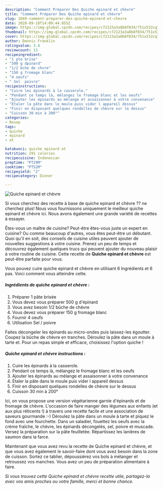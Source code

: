 ```yaml
---
description: "Comment Préparer Des Quiche epinard et chèvre"
title: "Comment Préparer Des Quiche epinard et chèvre"
slug: 1049-comment-preparer-des-quiche-epinard-et-chevre
date: 2020-09-18T14:09:44.855Z
image: https://img-global.cpcdn.com/recipes/c72123a3a8b8f034/751x532cq70/quiche-epinard-et-chevre-photo-principale-de-la-recette.jpg
thumbnail: https://img-global.cpcdn.com/recipes/c72123a3a8b8f034/751x532cq70/quiche-epinard-et-chevre-photo-principale-de-la-recette.jpg
cover: https://img-global.cpcdn.com/recipes/c72123a3a8b8f034/751x532cq70/quiche-epinard-et-chevre-photo-principale-de-la-recette.jpg
author: Dennis Franklin
ratingvalue: 3.4
reviewcount: 13
recipeingredient:
- "1 pte brise"
- "500 g dpinard"
- "1/2 bche de chvre"
- "150 g fromage blanc"
- "4 oeufs"
- " Sel  poivre"
recipeinstructions:
- "Cuire les épinards à la casserole."
- "Pendant ce temps là, mélangez le fromage blanc et les oeufs"
- "Ajouter les épinards au mélange et assaisonner à votre convenance"
- "Étaler la pâte dans le moule puis vider l appareil dessus"
- "Finir en disposant quelques rondelles de chèvre sur le dessus"
- "Cuisson 30 min à 200°"
categories:
- Resep
tags:
- quiche
- epinard
- et

katakunci: quiche epinard et 
nutrition: 291 calories
recipecuisine: Indonesian
preptime: "PT29M"
cooktime: "PT52M"
recipeyield: "2"
recipecategory: Dinner

---
```



![Quiche epinard et chèvre](https://img-global.cpcdn.com/recipes/c72123a3a8b8f034/751x532cq70/quiche-epinard-et-chevre-photo-principale-de-la-recette.jpg)

Si vous cherchez des recette à base de quiche epinard et chèvre ?? ne cherchez plus! Nous vous fournissons uniquement le meilleur quiche epinard et chèvre ici. Nous avons également une grande variété de recettes à essayer.

Êtes-vous un maître de cuisine? Peut-être êtes-vous juste un expert en cuisine? Ou comme beaucoup d'autres, vous êtes peut-être un débutant. Quoi qu'il en soit, des conseils de cuisine utiles peuvent ajouter de nouvelles suggestions à votre cuisine. Prenez un peu de temps et découvrez également quelques trucs qui peuvent ajouter du nouveau plaisir à votre routine de cuisine. Cette recette de <strong> Quiche epinard et chèvre </strong> est peut-être parfaite pour vous.

<!--inarticleads1-->

Vous pouvez cuire quiche epinard et chèvre en utilisant 6 Ingrédients et 6 pas. Voici comment vous atteindre cette.

##### Ingrédients de quiche epinard et chèvre :

1. Préparer 1 pâte brisée
1. Vous devez vous préparer 500 g d&#39;épinard
1. Vous avez besoin 1/2 bûche de chèvre
1. Vous devez vous préparer 150 g fromage blanc
1. Fournir 4 oeufs
1. Utilisation  Sel / poivre


Faites décongeler les épinards au micro-ondes puis laissez-les égoutter. Coupez la bûche de chèvre en tranches. Déroulez la pâte dans un moule à tarte et. Pour un repas simple et efficace, choisissez l&#39;option quiche ! 

<!--inarticleads2-->

##### Quiche epinard et chèvre instructions :

1. Cuire les épinards à la casserole.
1. Pendant ce temps là, mélangez le fromage blanc et les oeufs
1. Ajouter les épinards au mélange et assaisonner à votre convenance
1. Étaler la pâte dans le moule puis vider l appareil dessus
1. Finir en disposant quelques rondelles de chèvre sur le dessus
1. Cuisson 30 min à 200°


Ici, on vous propose une version végétarienne garnie d&#39;épinards et de fromage de chèvre. L&#39;occasion de faire manger des légumes aux enfants (et aux plus réticents !) à travers une recette facile et une association de saveurs gourmande :-) Déroulez la pâte dans un moule à tarte et piquez le fond avec une fourchette. Dans un saladier, fouettez les oeufs avec la crème fraîche, le chèvre, les épinards décongelés, sel, poivre et muscade. Versez la préparation sur la pâte feuilletée. Répartissez les lanières de saumon dans la farce. 

<!--inarticleads1-->

<p>
Maintenant que vous avez revu la recette de Quiche epinard et chèvre, et que vous avez également le savoir-faire dont vous avez besoin dans la zone de cuisson. Sortez ce tablier, dépoussiérez vos bols à mélanger et retroussez vos manches. Vous avez un peu de préparation alimentaire à faire.
</p>

<p>
<i>Si vous trouvez cette Quiche epinard et chèvre recette utile, partagez-la avec vos amis proches ou votre famille, merci et bonne chance.</i>
</p>
